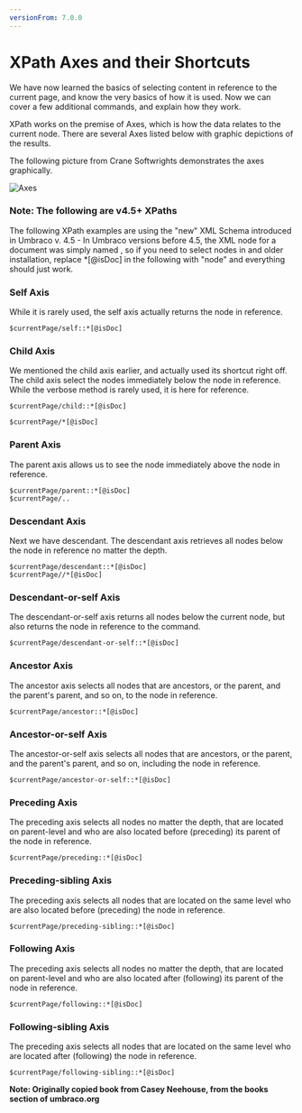 ```yaml
---
versionFrom: 7.0.0
---
```


# XPath Axes and their Shortcuts

We have now learned the basics of selecting content in reference to the current page, and know the very basics of how it is used.  Now we can cover a few additional commands, and explain how they work.

XPath works on the premise of Axes, which is how the data relates to the current node.  There are several Axes listed below with graphic depictions of the results.

The following picture from Crane Softwrights demonstrates the axes graphically.

![Axes](Images/7x1B0.gif)

### Note: The following are v4.5+ XPaths
The following XPath examples are using the "new" XML Schema introduced in Umbraco v. 4.5 - In Umbraco versions before 4.5, the XML node for a document was simply named <node>, so if you need to select nodes in and older installation, replace *[@isDoc] in the following with "node" and everything should just work.

### Self Axis
While it is rarely used, the self axis actually returns the node in reference.

	$currentPage/self::*[@isDoc]

### Child Axis
We mentioned the child axis earlier, and actually used its shortcut right off.  The child axis select the nodes immediately below the node in reference.  While the verbose method is rarely used, it is here for reference.

	$currentPage/child::*[@isDoc]  
  
	$currentPage/*[@isDoc]
		
### Parent Axis
The parent axis allows us to see the node immediately above the node in reference.

	$currentPage/parent::*[@isDoc]
	$currentPage/..
	
### Descendant Axis
Next we have descendant.  The descendant axis retrieves all nodes below the node in reference no matter the depth.

	$currentPage/descendant::*[@isDoc]
	$currentPage//*[@isDoc]
	
### Descendant-or-self Axis
The descendant-or-self axis returns all nodes below the current node, but also returns the node in reference to the command.

	$currentPage/descendant-or-self::*[@isDoc]
	
### Ancestor Axis
The ancestor axis selects all nodes that are ancestors, or the parent, and the parent's parent, and so on, to the node in reference.

	$currentPage/ancestor::*[@isDoc]
	
### Ancestor-or-self Axis
The ancestor-or-self axis selects all nodes that are ancestors, or the parent, and the parent's parent, and so on, including the node in reference.

	$currentPage/ancestor-or-self::*[@isDoc]
	
### Preceding Axis
The preceding axis selects all nodes no matter the depth, that are located on parent-level and who are also located before (preceding) its parent of the node in reference.

	$currentPage/preceding::*[@isDoc]
	
### Preceding-sibling Axis
The preceding axis selects all nodes that are located on the same level who are also located before (preceding) the node in reference.

	$currentPage/preceding-sibling::*[@isDoc]
	
### Following Axis
The preceding axis selects all nodes no matter the depth, that are located on parent-level and who are also located after (following) its parent of the node in reference.

	$currentPage/following::*[@isDoc]
	
### Following-sibling Axis
The preceding axis selects all nodes that are located on the same level who are located after (following) the node in reference.

	$currentPage/following-sibling::*[@isDoc]
 

**Note: Originally copied book from Casey Neehouse, from the books section of umbraco.org**
